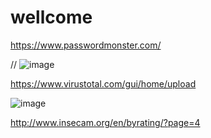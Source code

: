 # wellcome



https://www.passwordmonster.com/

// ![image](https://user-images.githubusercontent.com/61075383/220446294-66e70cdc-8cd4-4af2-bb3c-c711c0e9a151.png)

https://www.virustotal.com/gui/home/upload

![image](https://user-images.githubusercontent.com/61075383/220446662-5f8bc789-c133-4130-a4d7-dea40682de00.png)

http://www.insecam.org/en/byrating/?page=4
